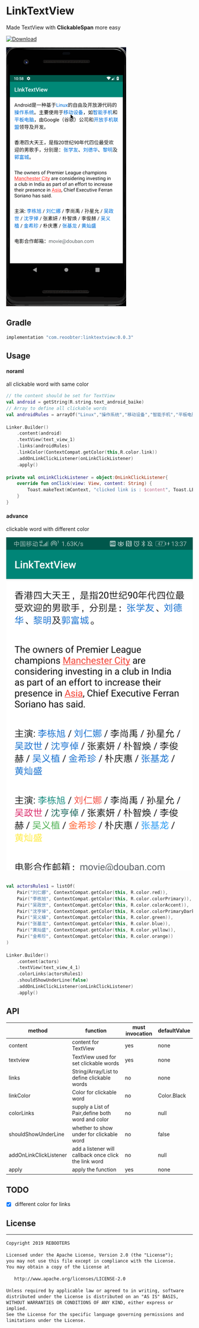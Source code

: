 # LinkTextView
Made TextView with **ClickableSpan** more easy

[ ![Download](https://api.bintray.com/packages/rookieboy/maven/linktextview/images/download.svg?version=0.0.3) ](https://bintray.com/rookieboy/maven/linktextview/0.0.3/link)

<img src="https://raw.githubusercontent.com/REBOOTERS/Images/master/LinkTextView/art.gif"/>



## Gradle 

```groovy
implementation "com.reoobter:linktextview:0.0.3"
```

## Usage

#### noraml 

all clickable word with same color

```kotlin
// the content should be set for TextView
val android = getString(R.string.text_android_baike) 
// Array to define all clickable words
val androidRules = arrayOf("Linux","操作系统","移动设备","智能手机","平板电脑","开放手机联盟") 

Linker.Builder()
    .content(android)
    .textView(text_view_1)
    .links(androidRules)
    .linkColor(ContextCompat.getColor(this,R.color.link))
    .addOnLinkClickListener(onLinkClickListener)
    .apply()

private val onLinkClickListener = object:OnLinkClickListener{
    override fun onClick(view: View, content: String) {
        Toast.makeText(mContext, "clicked link is : $content", Toast.LENGTH_SHORT).show()
    }
}

```

#### advance

clickable word with different color

<img src="https://raw.githubusercontent.com/REBOOTERS/Images/master/LinkTextView/linker_color.png"/>

```kotlin

val actorsRules1 = listOf(
    Pair("刘仁娜", ContextCompat.getColor(this, R.color.red)),
    Pair("李栋旭", ContextCompat.getColor(this, R.color.colorPrimary)),
    Pair("吴政世", ContextCompat.getColor(this, R.color.colorAccent)),
    Pair("沈亨倬", ContextCompat.getColor(this, R.color.colorPrimaryDark)),
    Pair("吴义植", ContextCompat.getColor(this, R.color.green)),
    Pair("张基龙", ContextCompat.getColor(this, R.color.blue)),
    Pair("黄灿盛", ContextCompat.getColor(this, R.color.yellow)),
    Pair("金希珍", ContextCompat.getColor(this, R.color.orange))
)

Linker.Builder()
    .content(actors)
    .textView(text_view_4_1)
    .colorLinks(actorsRules1)
    .shouldShowUnderLine(false)
    .addOnLinkClickListener(onLinkClickListener)
    .apply()

```


## API 

 method | function | must invocation| defaultValue
 -------|  --------| ---------|------
|content|content for TextView|yes| none|
|textview|TextView used for set clickable words|yes| none|
|links|String/Array<String>/List<String> to define clickable words |no| none|
|linkColor|Color for clickable word|no| Color.Black|
|colorLinks|supply a List of Pair,define both word and color |no|null|
|shouldShowUnderLine|whether to show under for clickable word|no| false|
|addOnLinkClickListener|add a listener will callback once click the link word|no| null|
|apply|apply the function|yes| none|


## TODO

- [x] different color for links 


## License 

---------------------

    Copyright 2019 REBOOTERS

    Licensed under the Apache License, Version 2.0 (the "License");
    you may not use this file except in compliance with the License.
    You may obtain a copy of the License at

       http://www.apache.org/licenses/LICENSE-2.0

    Unless required by applicable law or agreed to in writing, software
    distributed under the License is distributed on an "AS IS" BASIS,
    WITHOUT WARRANTIES OR CONDITIONS OF ANY KIND, either express or implied.
    See the License for the specific language governing permissions and
    limitations under the License.


